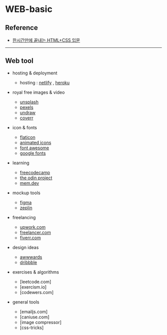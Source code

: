 # WEB-basic

## Reference

- [한시간만에 끝내는 HTML+CSS 입문](https://www.youtube.com/watch?v=cb7VlXqFla4)

---

## Web tool

- hosting & deployment

  - hosting : [netlify](https://www.netlify.com/) , [heroku](https://www.heroku.com/)

- royal free images & video

  - [unsplash](https://unsplash.com/)
  - [pexels](https://www.pexels.com/ko-kr/)
  - [undraw](https://undraw.co/illustrations)
  - [coverr](https://coverr.co/)

- icon & fonts

  - [flaticon](https://www.flaticon.com/)
  - [animated icons](https://icons8.com/animated-icons)
  - [font awesome](https://fontawesome.com/icons?d=gallery&p=2)
  - [google fonts](https://fonts.google.com/)

- learning

  - [freecodecamp](https://www.freecodecamp.org/)
  - [the odin project](https://www.theodinproject.com/)
  - [mem.dev](https://mem.dev/)

- mockup tools

  - [figma](https://www.figma.com/)
  - [zeplin](https://zeplin.io/)

- freelancing

  - [upwork.com]()
  - [freelancer.com]()
  - [fiverr.com]()

- design ideas

  - [awwwards](https://www.awwwards.com/)
  - [dribbble](https://dribbble.com/)

- exercises & algorithms

  - [leetcode.com]
  - [exercism.io]
  - [codewers.com]

- general tools
  - [emailjs.com]
  - [caniuse.com]
  - [image compressor]
  - [css-tricks]

```

```
